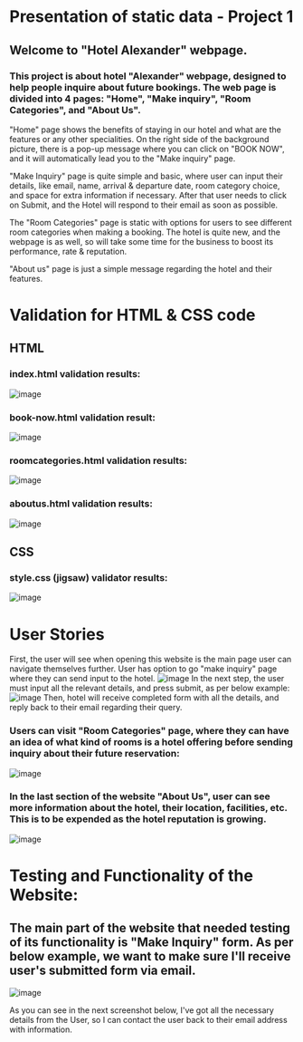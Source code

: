 # Presentation of static data - Project 1

## Welcome to "Hotel Alexander" webpage.

### This project is about hotel "Alexander" webpage, designed to help people inquire about future bookings. The web page is divided into 4 pages: "Home", "Make inquiry", "Room Categories", and "About Us".

"Home" page shows the benefits of staying in our hotel and what are the features or any other specialities. On the right side of the background picture, there is a pop-up message where you can click on "BOOK NOW", and it will automatically lead you to the "Make inquiry" page.

"Make Inquiry" page is quite simple and basic, where user can input their details, like email, name, arrival & departure date, room category choice, and space for extra information if necessary. After that user needs to click on Submit, and the Hotel will respond to their email as soon as possible.

The "Room Categories" page is static with options for users to see different room categories when making a booking. The hotel is quite new, and the webpage is as well, so will take some time for the business to boost its performance, rate & reputation.

"About us" page is just a simple message regarding the hotel and their features.

# Validation for HTML & CSS code

## HTML
### index.html validation results: 
![image](https://github.com/user-attachments/assets/711b8339-1330-4885-ae0a-5cfa0e96c665)

### book-now.html validation result: 
![image](https://github.com/user-attachments/assets/f528778a-4609-40d5-90b9-b2d35e089ff6)

### roomcategories.html validation results: 
![image](https://github.com/user-attachments/assets/7cf7eef4-50b8-414b-9551-1f514c2cdd22)

### aboutus.html validation results:
![image](https://github.com/user-attachments/assets/221057d6-69ef-40e1-969c-8ffba357faad)

## CSS

### style.css (jigsaw) validator results: 
![image](https://github.com/user-attachments/assets/f07a692d-f17d-4e20-9a17-c52b32324676)


# User Stories

First, the user will see when opening this website is the main page user can navigate themselves further. 
User has option to go "make inquiry" page where they can send input to the hotel. 
![image](https://github.com/user-attachments/assets/9392cb66-afea-4445-8a19-e8077de20b9e)
In the next step, the user must input all the relevant details, and press submit, as per below example: 
![image](https://github.com/user-attachments/assets/01b22d39-2dd6-41d9-9c45-05cd2de66c2c)
Then, hotel will receive completed form with all the details, and reply back to their email regarding their query. 

### Users can visit "Room Categories" page, where they can have an idea of what kind of rooms is a hotel offering before sending inquiry about their future reservation: 
![image](https://github.com/user-attachments/assets/b871be84-7918-41a4-8858-4a604b27776c)

### In the last section of the website "About Us", user can see more information about the hotel, their location, facilities, etc. This is to be expended as the hotel reputation is growing. 

![image](https://github.com/user-attachments/assets/d3b77a31-b4e2-415a-b447-203f5e471c6e)

# Testing and Functionality of the Website:

## The main part of the website that needed testing of its functionality is "Make Inquiry" form. As per below example, we want to make sure I'll receive user's submitted form via email. 

![image](https://github.com/user-attachments/assets/82304c18-c660-44a4-8788-1f1e0d9f7a15)

As you can see in the next screenshot below, I've got all the necessary details from the User, so I can contact the user back to their email address with information. 




